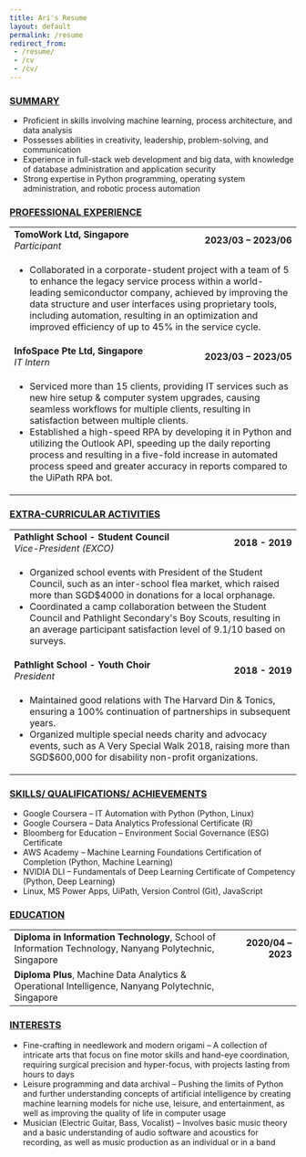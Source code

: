 ```yaml
---
title: Ari's Resume
layout: default
permalink: /resume
redirect_from:
 - /resume/
 - /cv
 - /cv/
---
```


<div class="panel-group" id="accordion1" role="tablist" aria-multiselectable="true">
	<div class="panel panel-default">
		<div class="panel-heading" role="tab" id="heading1">
			<h3 class="panel-title">
				<a data-toggle="collapse" data-parent="#accordion1" href="#collapse1" aria-expanded="true" aria-controls="collapse1" class="collapsed">
					<span><b>SUMMARY</b></span> <i class="glyphicon glyphicon-plus"></i>
				</a>
			</h3>
		</div>
		<div id="collapse1" class="panel-collapse collapse" role="tabpanel" aria-labelledby="heading1">
			<div class="panel-body">
				<ul><li>Proficient in skills involving machine learning, process architecture, and data analysis </li><li>Possesses abilities in creativity, leadership, problem-solving, and communication </li><li>Experience in full-stack web development and big data, with knowledge of database administration and application security </li><li>Strong expertise in Python programming, operating system administration, and robotic process automation </li></ul>
			</div>
		</div>
	</div>
	<div class="panel panel-default">
		<div class="panel-heading" role="tab" id="heading2">
			<h3 class="panel-title">
				<a data-toggle="collapse" data-parent="#accordion1" href="#collapse2" aria-expanded="true" aria-controls="collapse2" class="collapsed">
					<span><b>PROFESSIONAL EXPERIENCE</b></span> <i class="glyphicon glyphicon-plus"></i>
				</a>
			</h3>
		</div>
		<div id="collapse2" class="panel-collapse collapse" role="tabpanel" aria-labelledby="heading2">
			<div class="panel-body">
				<table>
	<tbody>
		<tr>
			<td style="text-align: left;"><b>TomoWork Ltd, Singapore</b><br><i>Participant</i></td>
			<td style="text-align: right;"><b>2023/03 – 2023/06</b></td>
		</tr>
		<tr>
			<td colspan="2">
				<ul>
					<li>Collaborated in a corporate-student project with a team of 5 to enhance the legacy service process within a world-leading semiconductor company, achieved by improving the data structure and user interfaces using proprietary tools, including automation, resulting in an optimization and improved efficiency of up to 45% in the service cycle. </li>
				</ul>
			</td>
		</tr>
		<tr>
			<td style="text-align: left;"><b>InfoSpace Pte Ltd, Singapore</b><br><i>IT Intern</i></td>
			<td style="text-align: right;"><b>2023/03 – 2023/05</b></td>
		</tr>
		<tr>
			<td colspan="2">
				<ul>
					<li>Serviced more than 15 clients, providing IT services such as new hire setup & computer system upgrades, causing seamless workflows for multiple clients, resulting in satisfaction between multiple clients. </li>
					<li>Established a high-speed RPA by developing it in Python and utilizing the Outlook API, speeding up the daily reporting process and resulting in a five-fold increase in automated process speed and greater accuracy in reports compared to the UiPath RPA bot. </li>
				</ul>
			</td>
		</tr>
	</tbody>
</table>
			</div>
		</div>
	</div>
	<div class="panel panel-default">
		<div class="panel-heading" role="tab" id="heading3">
			<h3 class="panel-title">
				<a data-toggle="collapse" data-parent="#accordion1" href="#collapse3" aria-expanded="true" aria-controls="collapse3" class="collapsed">
					<span><b>EXTRA-CURRICULAR ACTIVITIES</b></span> <i class="glyphicon glyphicon-plus"></i>
				</a>
			</h3>
		</div>
		<div id="collapse3" class="panel-collapse collapse" role="tabpanel" aria-labelledby="heading3">
			<div class="panel-body">
				<table>
	<tbody>
		<tr>
			<td style="text-align: left;"><b>Pathlight School - Student Council</b><br><i>Vice-President (EXCO)</i></td>
			<td style="text-align: right;"><b>2018 - 2019</b></td>
		</tr>
		<tr>
			<td colspan="2">
				<ul>
					<li>Organized school events with President of the Student Council, such as an inter-school flea market, which raised more than SGD$4000 in donations for a local orphanage. </li>
					<li>Coordinated a camp collaboration between the Student Council and Pathlight Secondary's Boy Scouts, resulting in an average participant satisfaction level of 9.1/10 based on surveys. </li>
				</ul>
			</td>
		</tr>
		<tr>
			<td style="text-align: left;"><b>Pathlight School - Youth Choir</b><br><i>President</i></td>
			<td style="text-align: right;"><b>2018 - 2019</b></td>
		</tr>
		<tr>
			<td colspan="2">
				<ul>
					<li>Maintained good relations with The Harvard Din & Tonics, ensuring a 100% continuation of partnerships in subsequent years. </li>
					<li>Organized multiple special needs charity and advocacy events, such as A Very Special Walk 2018, raising more than SGD$600,000 for disability non-profit organizations. </li>
				</ul>
			</td>
		</tr>
	</tbody>
</table>
			</div>
		</div>
	</div>
	<div class="panel panel-default">
		<div class="panel-heading" role="tab" id="heading4">
			<h3 class="panel-title">
				<a data-toggle="collapse" data-parent="#accordion1" href="#collapse4" aria-expanded="true" aria-controls="collapse4" class="collapsed">
					<span><b>SKILLS/ QUALIFICATIONS/ ACHIEVEMENTS</b></span> <i class="glyphicon glyphicon-plus"></i>
				</a>
			</h3>
		</div>
		<div id="collapse4" class="panel-collapse collapse" role="tabpanel" aria-labelledby="heading4">
			<div class="panel-body">
				<ul>
	<li>Google Coursera – IT Automation with Python (Python, Linux) </li>
	<li>Google Coursera – Data Analytics Professional Certificate (R) </li>
	<li>Bloomberg for Education – Environment Social Governance (ESG) Certificate </li>
	<li>AWS Academy – Machine Learning Foundations Certification of Completion (Python, Machine Learning) </li>
	<li>NVIDIA DLI – Fundamentals of Deep Learning Certificate of Competency (Python, Deep Learning) </li>
	<li>Linux, MS Power Apps, UiPath, Version Control (Git), JavaScript </li>
</ul>
			</div>
		</div>
	</div>
	<div class="panel panel-default">
		<div class="panel-heading" role="tab" id="heading5">
			<h3 class="panel-title">
				<a data-toggle="collapse" data-parent="#accordion1" href="#collapse5" aria-expanded="true" aria-controls="collapse5" class="collapsed">
					<span><b>EDUCATION</b></span> <i class="glyphicon glyphicon-plus"></i>
				</a>
			</h3>
		</div>
		<div id="collapse5" class="panel-collapse collapse" role="tabpanel" aria-labelledby="heading5">
			<div class="panel-body">
				<table>
	<tbody>
		<tr>
			<td style="text-align: left;"><b>Diploma in Information Technology</b>, School of Information Technology, Nanyang Polytechnic, Singapore</td>
			<td style="text-align: right;"><b>2020/04 – 2023</b></td>
		</tr>
		<tr>
			<td style="text-align: left;"><b>Diploma Plus</b>, Machine Data Analytics & Operational Intelligence, Nanyang Polytechnic, Singapore</td>
		</tr>
	</tbody>
</table>
			</div>
		</div>
	</div>
	<div class="panel panel-default">
		<div class="panel-heading" role="tab" id="heading6">
			<h3 class="panel-title">
				<a data-toggle="collapse" data-parent="#accordion1" href="#collapse6" aria-expanded="true" aria-controls="collapse6" class="collapsed">
					<span><b>INTERESTS</b></span> <i class="glyphicon glyphicon-plus"></i>
				</a>
			</h3>
		</div>
		<div id="collapse6" class="panel-collapse collapse" role="tabpanel" aria-labelledby="heading6">
			<div class="panel-body">
				<ul>
	<li> Fine-crafting in needlework and modern origami – A collection of intricate arts that focus on fine motor skills and hand-eye coordination, requiring surgical precision and hyper-focus, with projects lasting from hours to days </li>
	<li> Leisure programming and data archival – Pushing the limits of Python and further understanding concepts of artificial intelligence by creating machine learning models for niche use, leisure, and entertainment, as well as improving the quality of life in computer usage </li>
	<li> Musician (Electric Guitar, Bass, Vocalist) – Involves basic music theory and a basic understanding of audio software and acoustics for recording, as well as music production as an individual or in a band </li>
</ul>
			</div>
		</div>
	</div>
</div>